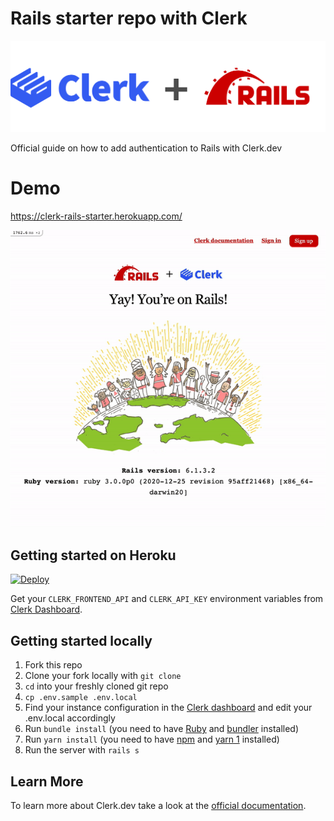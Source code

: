 # Rails starter repo with Clerk

<img src="./docs/rails.png" />

Official guide on how to add authentication to Rails with Clerk.dev

# Demo

https://clerk-rails-starter.herokuapp.com/

![Sign up with Clerk.dev](/sign_up.gif)

## Getting started on Heroku

[![Deploy](https://www.herokucdn.com/deploy/button.svg)](https://heroku.com/deploy?template=https://github.com/clerkinc/clerk-rails-starter)

Get your `CLERK_FRONTEND_API` and `CLERK_API_KEY` environment variables from [Clerk Dashboard](https://dashboard.clerk.dev).
## Getting started locally

1. Fork this repo
2. Clone your fork locally with `git clone`
3. `cd` into your freshly cloned git repo
4. `cp .env.sample .env.local`
5. Find your instance configuration in the [Clerk
  dashboard](https://dashboard.clerk.dev/) and edit your .env.local accordingly
6. Run `bundle install` (you need to have [Ruby](https://www.ruby-lang.org/en/documentation/installation/) and [bundler](https://bundler.io/) installed)
7. Run `yarn install` (you need to have [npm](https://docs.npmjs.com/downloading-and-installing-node-js-and-npm) and
  [yarn 1](https://classic.yarnpkg.com/en/docs/install) installed)
8. Run the server with `rails s`

## Learn More
To learn more about Clerk.dev take a look at the [official documentation](https://docs.clerk.dev/).

